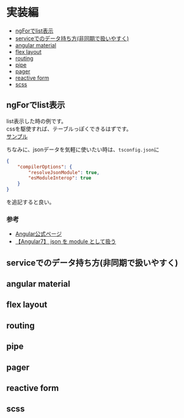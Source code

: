 # 実装編

- [ngForでlist表示](##ngForでlist表示)
- [serviceでのデータ持ち方(非同期で扱いやすく)](serviceでのデータ持ち方(非同期で扱いやすく))
- [angular material](##angular&nbsp;material)
- [flex layout](##flex&nbsp;layout)
- [routing](##routing)
- [pipe](##pipe)
- [pager](##pager)
- [reactive form](##reactive&nbsp;form)
- [scss](##scss)

## ngForでlist表示
list表示した時の例です。<br>
cssを駆使すれば、テーブルっぽくできるはずです。<br>
[サンプル](https://github.com/arusured-knowledge/angular-list-table)

ちなみに、jsonデータを気軽に使いたい時は、`tsconfig.json`に

```tsconfig.json
{
    "compilerOptions": {
        "resolveJsonModule": true,
        "esModuleInterop": true
    }
}
```
を追記すると良い。

### 参考
- [Angular公式ページ](https://angular.jp/tutorial/toh-pt2)
- [【Angular7】 json を module として扱う](https://qiita.com/MasanobuAkiba/items/98a678430fa192c0f8c5)

## serviceでのデータ持ち方(非同期で扱いやすく)
## angular material
## flex layout
## routing
## pipe
## pager
## reactive form
## scss